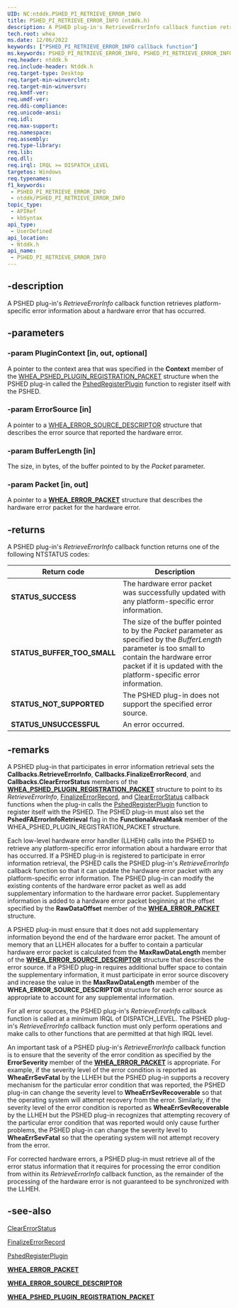 ```yaml
---
UID: NC:ntddk.PSHED_PI_RETRIEVE_ERROR_INFO
title: PSHED_PI_RETRIEVE_ERROR_INFO (ntddk.h)
description: A PSHED plug-in's RetrieveErrorInfo callback function retrieves platform-specific error information about a hardware error that has occurred.
tech.root: whea
ms.date: 12/06/2022
keywords: ["PSHED_PI_RETRIEVE_ERROR_INFO callback function"]
ms.keywords: PSHED_PI_RETRIEVE_ERROR_INFO, PSHED_PI_RETRIEVE_ERROR_INFO callback, RetrieveErrorInfo, RetrieveErrorInfo callback function [WHEA Drivers and Applications], ntddk/RetrieveErrorInfo, whea.retrieveerrorinfo, whearef_f231db3f-6108-4229-895f-7e0281b5b3b8.xml
req.header: ntddk.h
req.include-header: Ntddk.h
req.target-type: Desktop
req.target-min-winverclnt:
req.target-min-winversvr: 
req.kmdf-ver: 
req.umdf-ver: 
req.ddi-compliance: 
req.unicode-ansi: 
req.idl: 
req.max-support: 
req.namespace: 
req.assembly: 
req.type-library: 
req.lib: 
req.dll: 
req.irql: IRQL >= DISPATCH_LEVEL
targetos: Windows
req.typenames: 
f1_keywords:
 - PSHED_PI_RETRIEVE_ERROR_INFO
 - ntddk/PSHED_PI_RETRIEVE_ERROR_INFO
topic_type:
 - APIRef
 - kbSyntax
api_type:
 - UserDefined
api_location:
 - Ntddk.h
api_name:
 - PSHED_PI_RETRIEVE_ERROR_INFO
---
```


## -description

A PSHED plug-in's *RetrieveErrorInfo* callback function retrieves platform-specific error information about a hardware error that has occurred.

## -parameters

### -param PluginContext [in, out, optional]

A pointer to the context area that was specified in the **Context** member of the [WHEA_PSHED_PLUGIN_REGISTRATION_PACKET](/windows-hardware/drivers/ddi/ntddk/ns-ntddk-_whea_pshed_plugin_registration_packet) structure when the PSHED plug-in called the [PshedRegisterPlugin](/windows-hardware/drivers/ddi/ntddk/nf-ntddk-pshedregisterplugin) function to register itself with the PSHED.

### -param ErrorSource [in]

A pointer to a [WHEA_ERROR_SOURCE_DESCRIPTOR](/windows-hardware/drivers/ddi/ntddk/ns-ntddk-_whea_error_source_descriptor) structure that describes the error source that reported the hardware error.

### -param BufferLength [in]

The size, in bytes, of the buffer pointed to by the *Packet* parameter.

### -param Packet [in, out]

A pointer to a [**WHEA_ERROR_PACKET**](/windows-hardware/drivers/ddi/ntddk/ns-ntddk-_whea_error_packet_v2) structure that describes the hardware error packet for the hardware error.

## -returns

A PSHED plug-in's *RetrieveErrorInfo* callback function returns one of the following NTSTATUS codes:

| Return code | Description |
|---|---|
| **STATUS_SUCCESS** | The hardware error packet was successfully updated with any platform-specific error information. |
| **STATUS_BUFFER_TOO_SMALL** | The size of the buffer pointed to by the *Packet* parameter as specified by the *BufferLength* parameter is too small to contain the hardware error packet if it is updated with the platform-specific error information. |
| **STATUS_NOT_SUPPORTED** | The PSHED plug-in does not support the specified error source. |
| **STATUS_UNSUCCESSFUL** | An error occurred. |

## -remarks

A PSHED plug-in that participates in error information retrieval sets the **Callbacks.RetrieveErrorInfo**, **Callbacks.FinalizeErrorRecord**, and **Callbacks.ClearErrorStatus** members of the [**WHEA_PSHED_PLUGIN_REGISTRATION_PACKET**](/windows-hardware/drivers/ddi/ntddk/ns-ntddk-_whea_pshed_plugin_registration_packet) structure to point to its *RetrieveErrorInfo*, [FinalizeErrorRecord](/windows-hardware/drivers/ddi/ntddk/nc-ntddk-pshed_pi_finalize_error_record), and [ClearErrorStatus](/windows-hardware/drivers/ddi/ntddk/nc-ntddk-pshed_pi_clear_error_status) callback functions when the plug-in calls the [PshedRegisterPlugin](/windows-hardware/drivers/ddi/ntddk/nf-ntddk-pshedregisterplugin) function to register itself with the PSHED. The PSHED plug-in must also set the **PshedFAErrorInfoRetrieval** flag in the **FunctionalAreaMask** member of the WHEA_PSHED_PLUGIN_REGISTRATION_PACKET structure.

Each low-level hardware error handler (LLHEH) calls into the PSHED to retrieve any platform-specific error information about a hardware error that has occurred. If a PSHED plug-in is registered to participate in error information retrieval, the PSHED calls the PSHED plug-in's *RetrieveErrorInfo* callback function so that it can update the hardware error packet with any platform-specific error information. The PSHED plug-in can modify the existing contents of the hardware error packet as well as add supplementary information to the hardware error packet. Supplementary information is added to a hardware error packet beginning at the offset specified by the **RawDataOffset** member of the [**WHEA_ERROR_PACKET**](/windows-hardware/drivers/ddi/ntddk/ns-ntddk-_whea_error_packet_v2) structure.

A PSHED plug-in must ensure that it does not add supplementary information beyond the end of the hardware error packet. The amount of memory that an LLHEH allocates for a buffer to contain a particular hardware error packet is calculated from the **MaxRawDataLength** member of the [**WHEA_ERROR_SOURCE_DESCRIPTOR**](/windows-hardware/drivers/ddi/ntddk/ns-ntddk-_whea_error_source_descriptor) structure that describes the error source. If a PSHED plug-in requires additional buffer space to contain the supplementary information, it must participate in error source discovery and increase the value in the **MaxRawDataLength** member of the **WHEA_ERROR_SOURCE_DESCRIPTOR** structure for each error source as appropriate to account for any supplemental information.

For all error sources, the PSHED plug-in's *RetrieveErrorInfo* callback function is called at a minimum IRQL of DISPATCH_LEVEL. The PSHED plug-in's *RetrieveErrorInfo* callback function must only perform operations and make calls to other functions that are permitted at that high IRQL level.

An important task of a PSHED plug-in's *RetrieveErrorInfo* callback function is to ensure that the severity of the error condition as specified by the **ErrorSeverity** member of the [**WHEA_ERROR_PACKET**](/windows-hardware/drivers/ddi/ntddk/ns-ntddk-_whea_error_packet_v2) is appropriate. For example, if the severity level of the error condition is reported as **WheaErrSevFatal** by the LLHEH but the PSHED plug-in supports a recovery mechanism for the particular error condition that was reported, the PSHED plug-in can change the severity level to **WheaErrSevRecoverable** so that the operating system will attempt recovery from the error. Similarly, if the severity level of the error condition is reported as **WheaErrSevRecoverable** by the LLHEH but the PSHED plug-in recognizes that attempting recovery of the particular error condition that was reported would only cause further problems, the PSHED plug-in can change the severity level to **WheaErrSevFatal** so that the operating system will not attempt recovery from the error.

For corrected hardware errors, a PSHED plug-in must retrieve all of the error status information that it requires for processing the error condition from within its *RetrieveErrorInfo* callback function, as the remainder of the processing of the hardware error is not guaranteed to be synchronized with the LLHEH.

## -see-also

[ClearErrorStatus](/windows-hardware/drivers/ddi/ntddk/nc-ntddk-pshed_pi_clear_error_status)

[FinalizeErrorRecord](/windows-hardware/drivers/ddi/ntddk/nc-ntddk-pshed_pi_finalize_error_record)

[PshedRegisterPlugin](/windows-hardware/drivers/ddi/ntddk/nf-ntddk-pshedregisterplugin)

[**WHEA_ERROR_PACKET**](/windows-hardware/drivers/ddi/ntddk/ns-ntddk-_whea_error_packet_v2)

[**WHEA_ERROR_SOURCE_DESCRIPTOR**](/windows-hardware/drivers/ddi/ntddk/ns-ntddk-_whea_error_source_descriptor)

[**WHEA_PSHED_PLUGIN_REGISTRATION_PACKET**](/windows-hardware/drivers/ddi/ntddk/ns-ntddk-_whea_pshed_plugin_registration_packet)
